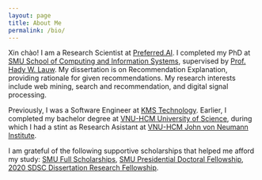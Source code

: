 ```yaml
---
layout: page
title: About Me
permalink: /bio/
---
```


Xin chào! I am a Research Scientist at [Preferred.AI](https://preferred.ai/). I completed my PhD at [SMU School of Computing and Information Systems](https://scis.smu.edu.sg/), supervised by [Prof. Hady W. Lauw](http://www.hadylauw.com). My dissertation is on Recommendation Explanation, providing rationale for given recommendations. My research interests include web mining, search and recommendation, and digital signal processing.

Previously, I was a Software Engineer at [KMS Technology](https://www.kms-technology.com/). Earlier, I completed my bachelor degree at [VNU-HCM University of Science](http://www.hcmus.edu.vn/), during which I had a stint as Research Asistant at [VNU-HCM John von Neumann Institute](http://jvn.edu.vn/).

I am grateful of the following supportive scholarships that helped me afford my study: [SMU Full Scholarships](https://computing.smu.edu.sg/phd/admissions-fees-scholarships), [SMU Presidential Doctoral Fellowship](https://graduatestudies.smu.edu.sg/phd/singapore-management-university-smu-presidential-doctoral-fellowships), [2020 SDSC Dissertation Research Fellowship](https://sdsc.sg/?page_id=12274).
